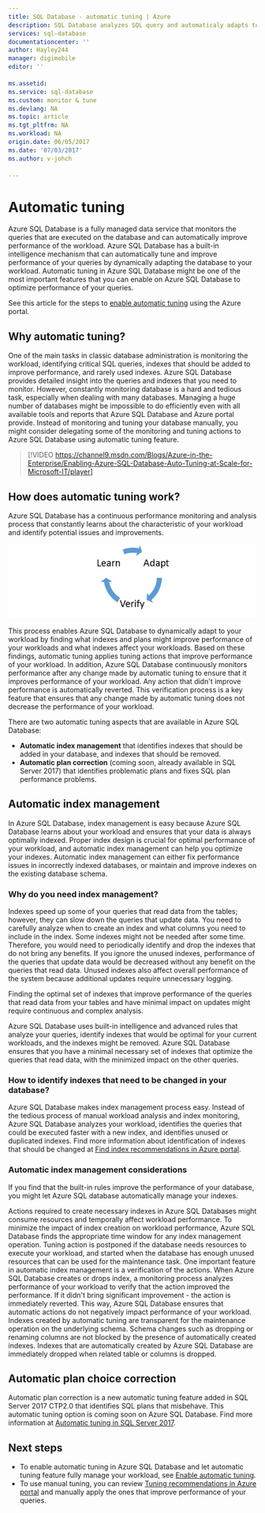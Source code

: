 ```yaml
---
title: SQL Database - automatic tuning | Azure
description: SQL Database analyzes SQL query and automaticaly adapts to user workload.
services: sql-database
documentationcenter: ''
author: Hayley244
manager: digimobile
editor: ''

ms.assetid: 
ms.service: sql-database
ms.custom: monitor & tune
ms.devlang: NA
ms.topic: article
ms.tgt_pltfrm: NA
ms.workload: NA
origin.date: 06/05/2017
ms.date: '07/03/2017'
ms.author: v-johch

---
```

# Automatic tuning

Azure SQL Database is a fully managed data service that monitors the queries that are executed on the database and can automatically improve performance of the workload. Azure SQL Database has a built-in intelligence mechanism that can automatically tune and improve performance of your queries by dynamically adapting the database to your workload. Automatic tuning in Azure SQL Database might be one of the most important features that you can enable on Azure SQL Database to optimize performance of your queries.

See this article for the steps to [enable automatic tuning](sql-database-automatic-tuning-enable.md) using the Azure portal.

## Why automatic tuning?

One of the main tasks in classic database administration is monitoring the workload, identifying critical SQL queries, indexes that should be added to improve performance, and rarely used indexes. Azure SQL Database provides detailed insight into the queries and indexes that you need to monitor. However, constantly monitoring database is a hard and tedious task, especially when dealing with many databases. Managing a huge number of databases might be impossible to do efficiently even with all available tools and reports that Azure SQL Database and Azure portal provide. Instead of monitoring and tuning your database manually, you might consider delegating some of the monitoring and tuning actions to Azure SQL Database using automatic tuning feature. 

> [!VIDEO https://channel9.msdn.com/Blogs/Azure-in-the-Enterprise/Enabling-Azure-SQL-Database-Auto-Tuning-at-Scale-for-Microsoft-IT/player]
>

## How does automatic tuning work?

Azure SQL Database has a continuous performance monitoring and analysis process that constantly learns about the characteristic of your workload and identify potential issues and improvements.

![Automatic tuning process](./media/sql-database-automatic-tuning/tuning-process.png)

This process enables Azure SQL Database to dynamically adapt to your workload by finding what indexes and plans might improve performance of your workloads and what indexes affect your workloads. Based on these findings, automatic tuning applies tuning actions that improve performance of your workload. In addition, Azure SQL Database continuously monitors performance after any change made by automatic tuning to ensure that it improves performance of your workload. Any action that didn't improve performance is automatically reverted. This verification process is a key feature that ensures that any change made by automatic tuning does not decrease the performance of your workload.

There are two automatic tuning aspects that are available in Azure SQL Database:

 -	**Automatic index management** that identifies indexes that should be added in your database, and indexes that should be removed.
 -	**Automatic plan correction** (coming soon, already available in SQL Server 2017) that identifies problematic plans and fixes SQL plan performance problems.

## Automatic index management

In Azure SQL Database, index management is easy because Azure SQL Database learns about your workload and ensures that your data is always optimally indexed. Proper index design is crucial for optimal performance of your workload, and automatic index management can help you optimize your indexes. Automatic index management can either fix performance issues in incorrectly indexed databases, or maintain and improve indexes on the existing database schema. 

### Why do you need index management?

Indexes speed up some of your queries that read data from the tables; however, they can slow down the queries that update data. You need to carefully analyze when to create an index and what columns you need to include in the index. Some indexes might not be needed after some time. Therefore, you would need to periodically identify and drop the indexes that do not bring any benefits. If you ignore the unused indexes, performance of the queries that update data would be decreased without any benefit on the queries that read data. Unused indexes also affect overall performance of the system because additional updates require unnecessary logging.

Finding the optimal set of indexes that improve performance of the queries that read data from your tables and have minimal impact on updates might require continuous and complex analysis.

Azure SQL Database uses built-in intelligence and advanced rules that analyze your queries, identify indexes that would be optimal for your current workloads, and the indexes might be removed. Azure SQL Database ensures that you have a minimal necessary set of indexes that optimize the queries that read data, with the minimized impact on the other queries.

### How to identify indexes that need to be changed in your database?

Azure SQL Database makes index management process easy. Instead of the tedious process of manual workload analysis and index monitoring, Azure SQL Database analyzes your workload, identifies the queries that could be executed faster with a new index, and identifies unused or duplicated indexes. Find more information about identification of indexes that should be changed at [Find index recommendations in Azure portal](sql-database-advisor-portal.md).

### Automatic index management considerations

If you find that the built-in rules improve the performance of your database, you might let Azure SQL database automatically manage your indexes.

Actions required to create necessary indexes in Azure SQL Databases might consume resources and temporally affect workload performance. To minimize the impact of index creation on workload performance, Azure SQL Database finds the appropriate time window for any index management operation. Tuning action is postponed if the database needs resources to execute your workload, and started when the database has enough unused resources that can be used for the maintenance task. One important feature in automatic index management is a verification of the actions. When Azure SQL Database creates or drops index, a monitoring process analyzes performance of your workload to verify that the action improved the performance. If it didn't bring significant improvement - the action is immediately reverted. This way, Azure SQL Database ensures that automatic actions do not negatively impact performance of your workload. Indexes created by automatic tuning are transparent for the maintenance operation on the underlying schema. Schema changes such as dropping or renaming columns are not blocked by the presence of automatically created indexes. Indexes that are automatically created by Azure SQL Database are immediately dropped when related table or columns is dropped.

## Automatic plan choice correction

Automatic plan correction is a new automatic tuning feature added in SQL Server 2017 CTP2.0 that identifies SQL plans that misbehave. This automatic tuning option is coming soon on Azure SQL Database. Find more information at [Automatic tuning in SQL Server 2017](/sql/relational-databases/automatic-tuning/automatic-tuning).

## Next steps

- To enable automatic tuning in Azure SQL Database and let automatic tuning feature fully manage your workload, see [Enable automatic tuning](sql-database-automatic-tuning-enable.md).
- To use manual tuning, you can review [Tuning recommendations in Azure portal](sql-database-advisor-portal.md) and manually apply the ones that improve performance of your queries.